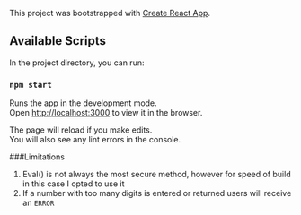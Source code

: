 This project was bootstrapped with [Create React App](https://github.com/facebook/create-react-app).

## Available Scripts

In the project directory, you can run:

### `npm start`

Runs the app in the development mode.<br>
Open [http://localhost:3000](http://localhost:3000) to view it in the browser.

The page will reload if you make edits.<br>
You will also see any lint errors in the console.

###Limitations
1. Eval() is not always the most secure method, however for speed of build in this case I opted to use it
2. If a number with too many digits is entered or returned users will receive an `ERROR`



